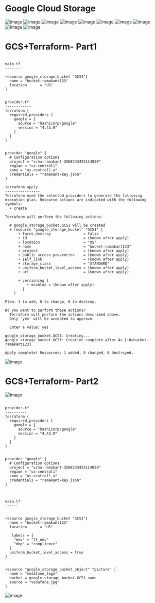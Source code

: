 Google Cloud Storage
====================

![image](https://user-images.githubusercontent.com/53966749/201885925-f3ac69d0-03e4-4e0e-8e2c-e881dc2b6314.png)
![image](https://user-images.githubusercontent.com/53966749/201886065-00aec947-196a-4469-8329-0d02e02bc780.png)
![image](https://user-images.githubusercontent.com/53966749/201886139-8d0038b1-9a62-4dc3-b0d9-dc3b78751df5.png)
![image](https://user-images.githubusercontent.com/53966749/201886304-b5c4d6ce-ae58-4ce5-a29e-4415fc550cc4.png)
![image](https://user-images.githubusercontent.com/53966749/201886416-94884e92-08dd-4260-891b-3c2069a849fc.png)
![image](https://user-images.githubusercontent.com/53966749/201886525-bccbdc6d-1458-474c-b4f8-755594687ebc.png)
![image](https://user-images.githubusercontent.com/53966749/201886646-6560d826-ef42-4412-8295-a274f7b125ed.png)
![image](https://user-images.githubusercontent.com/53966749/201886731-a421605c-9348-4bf5-bb38-261d52be3048.png)
![image](https://user-images.githubusercontent.com/53966749/201886793-933cc774-ae47-47bb-8dd0-65319f9d08ca.png)
![image](https://user-images.githubusercontent.com/53966749/201886918-c436e0a9-b7fa-41b7-800d-796bac365b60.png)


GCS+Terraform- Part1
====================
```

main.tf
-------

resource google_storage_bucket "GCS1"{
  name = "bucket-ramakant123"
  location      = "US"
}


provider.tf
------------
terraform {
  required_providers {
    google = {
      source = "hashicorp/google"
      version = "4.43.0"
    }
  }
}


provider "google" {
  # Configuration options
  project = "vsha-ramakant-3568233425114030"
  region = "us-central1"
  zone = "us-central1-a"
  credentials = "ramakant-key.json"
}

terraform apply
----------------
Terraform used the selected providers to generate the following execution plan. Resource actions are indicated with the following symbols:
  + create

Terraform will perform the following actions:

  # google_storage_bucket.GCS1 will be created
  + resource "google_storage_bucket" "GCS1" {
      + force_destroy               = false
      + id                          = (known after apply)
      + location                    = "US"
      + name                        = "bucket-ramakant123"
      + project                     = (known after apply)
      + public_access_prevention    = (known after apply)
      + self_link                   = (known after apply)
      + storage_class               = "STANDARD"
      + uniform_bucket_level_access = (known after apply)
      + url                         = (known after apply)

      + versioning {
          + enabled = (known after apply)
        }
    }

Plan: 1 to add, 0 to change, 0 to destroy.

Do you want to perform these actions?
  Terraform will perform the actions described above.
  Only 'yes' will be accepted to approve.

  Enter a value: yes

google_storage_bucket.GCS1: Creating...
google_storage_bucket.GCS1: Creation complete after 4s [id=bucket-ramakant123]

Apply complete! Resources: 1 added, 0 changed, 0 destroyed.

```
![image](https://user-images.githubusercontent.com/53966749/201917143-dd271923-b4c6-49e2-9391-603465ea4ef6.png)

GCS+Terraform- Part2
====================
![image](https://user-images.githubusercontent.com/53966749/201918553-927301e7-24ec-497d-8290-bd0afdb9ac48.png)

```

provider.tf
----------
terraform {
  required_providers {
    google = {
      source = "hashicorp/google"
      version = "4.43.0"
    }
  }
}


provider "google" {
  # Configuration options
  project = "vsha-ramakant-3568233425114030"
  region = "us-central1"
  zone = "us-central1-a"
  credentials = "ramakant-key.json"
}



main.tf
------


resource google_storage_bucket "GCS1"{
  name = "bucket-ramakant123"
  location      = "US"

   labels = {
    "env" = "tf_env"
    "dep" = "complience"
  }
  uniform_bucket_level_access = true
}


resource "google_storage_bucket_object" "picture" {
  name = "vodafone_logo"
  bucket = google_storage_bucket.GCS1.name
  source = "vodafone.jpg"
}

```
![image](https://user-images.githubusercontent.com/53966749/201922790-b3f89bc9-7db1-4053-8426-fc481245ea8d.png)
